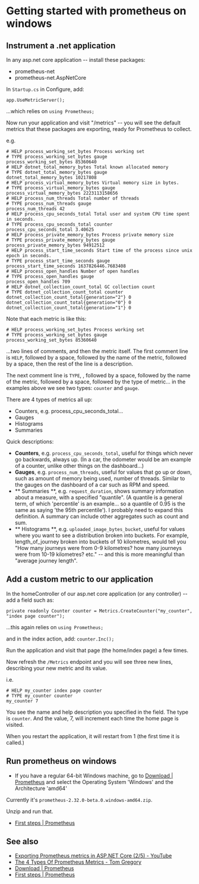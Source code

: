 ﻿# Getting started with prometheus on windows

## Instrument a .net application

In any asp.net core application -- install these packages:

- prometheus-net
- prometheus-net.AspNetCore

In `Startup.cs` in Configure, add:

	app.UseMetricServer();

...which relies on `using Prometheus;`

Now run your application and visit "/metrics" -- you will see the default metrics that these packages are exporting, ready for Prometheus to collect.

e.g.

	# HELP process_working_set_bytes Process working set
	# TYPE process_working_set_bytes gauge
	process_working_set_bytes 85360640
	# HELP dotnet_total_memory_bytes Total known allocated memory
	# TYPE dotnet_total_memory_bytes gauge
	dotnet_total_memory_bytes 10217808
	# HELP process_virtual_memory_bytes Virtual memory size in bytes.
	# TYPE process_virtual_memory_bytes gauge
	process_virtual_memory_bytes 2223113158656
	# HELP process_num_threads Total number of threads
	# TYPE process_num_threads gauge
	process_num_threads 42
	# HELP process_cpu_seconds_total Total user and system CPU time spent in seconds.
	# TYPE process_cpu_seconds_total counter
	process_cpu_seconds_total 3.40625
	# HELP process_private_memory_bytes Process private memory size
	# TYPE process_private_memory_bytes gauge
	process_private_memory_bytes 94912512
	# HELP process_start_time_seconds Start time of the process since unix epoch in seconds.
	# TYPE process_start_time_seconds gauge
	process_start_time_seconds 1637826446.7683408
	# HELP process_open_handles Number of open handles
	# TYPE process_open_handles gauge
	process_open_handles 709
	# HELP dotnet_collection_count_total GC collection count
	# TYPE dotnet_collection_count_total counter
	dotnet_collection_count_total{generation="2"} 0
	dotnet_collection_count_total{generation="0"} 0
	dotnet_collection_count_total{generation="1"} 0

Note that each metric is like this:

	# HELP process_working_set_bytes Process working set
	# TYPE process_working_set_bytes gauge
	process_working_set_bytes 85360640

...two lines of comments, and then the metric itself.
The first comment line is `HELP`, followed by a space, followed by the name of the metric, followed by a space, then the rest of the line is a description.

The next comment line is `TYPE`, , followed by a space, followed by the name of the metric, followed by a space, followed by the type of metric... in the examples above we see two types: `counter` and `gauge`.

There are 4 types of metrics all up:

- Counters, e.g. process_cpu_seconds_total...
- Gauges
- Histograms
- Summaries

Quick descriptions:

- **Counters**, e.g. `process_cpu_seconds_total`, useful for things which never go backwards, always up. (In a car, the odometer would be am example of a counter, unlike other things on the dashboard...)
- **Gauges**, e.g. `process_num_threads`, useful for values that go up or down, such as amount of memory being used, number of threads. Similar to the gauges on the dashboard of a car such as RPM and speed.
- ** Summaries **, e.g. `request_duration`, shows summary information about a measure, with a specified "quantile". (A quantile is a general term, of which 'percentile' is an example... so a quantile of 0.95 is the same as saying 'the 95th percentile'). I probably need to expand this definition. A summary can include other aggregates such as count and sum.
- ** Histograms **, e.g.  `uploaded_image_bytes_bucket`, useful for values where you want to see a distribution broken into buckets. For example, length_of_journey broken into buckets of 10 kilometres, would tell you "How many journeys were from 0-9 kilometres? how many journeys were from 10-19 kilometres? etc." -- and this is more meaningful than "average journey length".

## Add a custom metric to our application

In the homeController of our asp.net core application (or any controller) -- add a field such as:

	private readonly Counter counter = Metrics.CreateCounter("my_counter", "index page counter");

...this again relies on `using Prometheus;`

and in the index action, add: `counter.Inc();`

Run the application and visit that page (the home/index page) a few times.

Now refresh the `/Metrics` endpoint and you will see three new lines, describing your new metric and its value.

i.e.

	# HELP my_counter index page counter
	# TYPE my_counter counter
	my_counter 7

You see the name and help description you specified in the field. The type is `counter`. And the value, 7, will increment each time the home page is visited.

When you restart the application, it will restart from 1 (the first time it is called.)

## Run prometheus on windows

- If you have a regular 64-bit Windows machine, go to [Download | Prometheus](https://prometheus.io/download/) and select the Operating System 'Windows' and the Architecture 'amd64'

Currently it's `prometheus-2.32.0-beta.0.windows-amd64.zip`.

Unzip and run that.

- [First steps | Prometheus](https://prometheus.io/docs/introduction/first_steps/)


## See also

- [Exporting Prometheus metrics in ASP.NET Core (2/5) - YouTube](https://www.youtube.com/watch?v=EAQOr8FAs44)
- [The 4 Types Of Prometheus Metrics - Tom Gregory](https://tomgregory.com/the-four-types-of-prometheus-metrics/)
- [Download | Prometheus](https://prometheus.io/download/)
- [First steps | Prometheus](https://prometheus.io/docs/introduction/first_steps/)